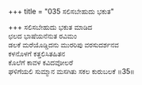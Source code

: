 +++
title = "035 ಸಲಿಸಬೇಹುದು ಭಕುತ"

+++
ಸಲಿಸಬೇಹುದು ಭಕುತ ಮಾಡಿದ  
ಛಲದ ಭಾಷೆಯನೆನುತ ರವಿಮಂ  
ಡಲಕೆ ಮರೆಯೊಡ್ಡಿದನು ಮುರರಿಪು ವರಸುದರ್ಶನವ  
ಕಳನೊಳಗೆ ಕತ್ತಲಿಸಿತಹಿತನ  
ಕೊಲೆಗೆ ಕಾವಳ ಕವಿದವೋಲರೆ  
ಘಳಿಗೆಯಲಿ ಸುಮ್ಮಾನ ಮಸಗಿತು ಸಕಲ ಕುರುಬಲಕೆ     ॥35॥